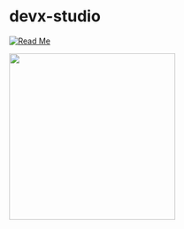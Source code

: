# devx-studio
[![Read Me](https://img.shields.io/badge/Read%20Me-Click%20Here-blue)](https://signaloneai.com)

[<img src="https://bc3yipnewbetmukv.public.blob.vercel-storage.com/67015c395b72a7ea7992fff3-67015c535b72a7ea7992fff4--preview-Iu2ViPJpfh59ukCWCoilm0Yu0tS9Bf.png" width="300px">](https://www.get-supp.com/<the_path_to_public_resource>)
